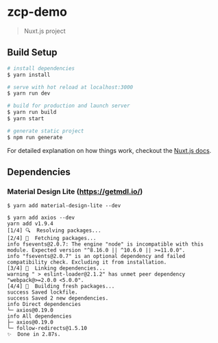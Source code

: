 # zcp-demo

> Nuxt.js project

## Build Setup

``` bash
# install dependencies
$ yarn install

# serve with hot reload at localhost:3000
$ yarn run dev

# build for production and launch server
$ yarn run build
$ yarn start

# generate static project
$ npm run generate
```

For detailed explanation on how things work, checkout the [Nuxt.js docs](https://github.com/nuxt/nuxt.js).

## Dependencies
### Material Design Lite (https://getmdl.io/)
```
$ yarn add material-design-lite --dev

$ yarn add axios --dev
yarn add v1.9.4
[1/4] 🔍  Resolving packages...
[2/4] 🚚  Fetching packages...
info fsevents@2.0.7: The engine "node" is incompatible with this module. Expected version "^8.16.0 || ^10.6.0 || >=11.0.0".
info "fsevents@2.0.7" is an optional dependency and failed compatibility check. Excluding it from installation.
[3/4] 🔗  Linking dependencies...
warning " > eslint-loader@2.1.2" has unmet peer dependency "webpack@>=2.0.0 <5.0.0".
[4/4] 📃  Building fresh packages...
success Saved lockfile.
success Saved 2 new dependencies.
info Direct dependencies
└─ axios@0.19.0
info All dependencies
├─ axios@0.19.0
└─ follow-redirects@1.5.10
✨  Done in 2.87s.
```
